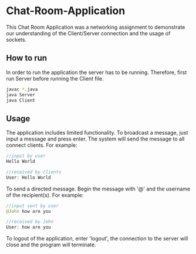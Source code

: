 # Chat-Room-Application
This Chat Room Application was a networking assignment to demonstrate our understanding of the Client/Server connection and the usage of 
sockets.

## How to run
In order to run the application the server has to be running. Therefore, first run Server before running the Client file.

```bash
javac *.java
java Server
java Client
```

## Usage
The application includes limited functionality.
To broadcast a message, just input a message and press enter.
The system will send the message to all connect clients. For example:
```java
//input by user
Hello World

//received by clients
User: Hello World
```
To send a directed message. Begin the message with '@' and the username of the recipient(s). For example:
```java
//input sent by user
@John how are you

//received by John
User: how are you
```
To logout of the application, enter 'logout', the connection to the server will close and the program will terminate.
